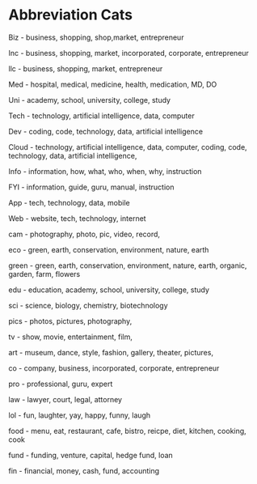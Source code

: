 # Abbreviation Cats

Biz - business, shopping, shop,market, entrepreneur

Inc - business, shopping, market, incorporated, corporate, entrepreneur

llc - business, shopping, market, entrepreneur

Med - hospital, medical, medicine, health, medication, MD, DO

Uni - academy, school, university, college, study

Tech - technology, artificial intelligence, data, computer

Dev - coding, code, technology, data, artificial intelligence

Cloud - technology, artificial intelligence, data, computer, coding, code, technology, data, artificial intelligence,

Info - information, how, what, who, when, why, instruction

FYI - information, guide, guru, manual, instruction

App - tech, technology, data, mobile

Web - website, tech, technology, internet

cam - photography, photo, pic, video, record,

eco - green, earth, conservation, environment, nature, earth

green - green, earth, conservation, environment, nature, earth, organic, garden, farm, flowers

edu - education, academy, school, university, college, study

sci - science, biology, chemistry, biotechnology

pics - photos, pictures, photography,

tv - show, movie, entertainment, film,

art - museum, dance, style, fashion, gallery, theater, pictures,

co - company, business, incorporated, corporate, entrepreneur

pro - professional, guru, expert

law - lawyer, court, legal, attorney

lol - fun, laughter, yay, happy, funny, laugh

food - menu, eat, restaurant, cafe, bistro, reicpe, diet, kitchen, cooking, cook

fund - funding, venture, capital, hedge fund, loan

fin - financial, money, cash, fund, accounting

